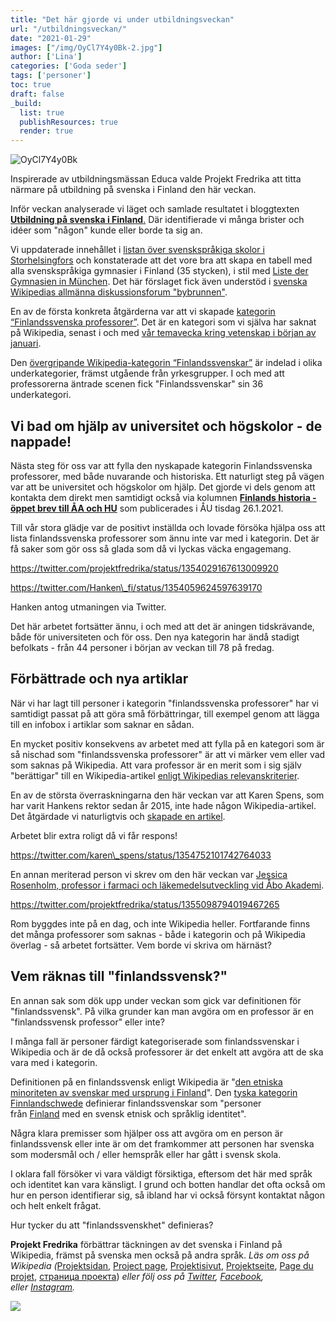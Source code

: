 ```yaml
---
title: "Det här gjorde vi under utbildningsveckan"
url: "/utbildningsveckan/"
date: "2021-01-29"
images: ["/img/OyCl7Y4y0Bk-2.jpg"]
author: ['Lina']
categories: ['Goda seder']
tags: ['personer']
toc: true
draft: false
_build:
  list: true
  publishResources: true
  render: true
---
```


![OyCl7Y4y0Bk](/img/OyCl7Y4y0Bk-2.jpg)


Inspirerade av utbildningsmässan Educa valde Projekt Fredrika att titta närmare på utbildning på svenska i Finland den här veckan.

Inför veckan analyserade vi läget och samlade resultatet i bloggtexten [**Utbildning på svenska i Finland**.](https://projektfredrika.fi/utbildning-i-finland/) Där identifierade vi många brister och idéer som "någon" kunde eller borde ta sig an.

Vi uppdaterade innehållet i [listan över svenskspråkiga skolor i Storhelsingfors](https://sv.wikipedia.org/wiki/Lista_%C3%B6ver_svenskspr%C3%A5kiga_skolor_i_Storhelsingfors) och konstaterade att det vore bra att skapa en tabell med alla svenskspråkiga gymnasier i Finland (35 stycken), i stil med [Liste der Gymnasien in München](https://de.wikipedia.org/wiki/Liste_der_Gymnasien_in_M%C3%BCnchen). Det här förslaget fick även understöd i [svenska Wikipedias allmänna diskussionsforum "bybrunnen"](https://sv.wikipedia.org/wiki/Wikipedia:Bybrunnen).

En av de första konkreta åtgärderna var att vi skapade [kategorin “Finlandssvenska professorer”](https://sv.wikipedia.org/wiki/Kategori:Finlandssvenska_professorer). Det är en kategori som vi själva har saknat på Wikipedia, senast i och med [vår temavecka kring vetenskap i början av januari](https://projektfredrika.fi/vetenskapsveckan/).

Den [övergripande Wikipedia-kategorin “Finlandssvenskar”](https://sv.wikipedia.org/wiki/Kategori:Finlandssvenskar) är indelad i olika underkategorier, främst utgående från yrkesgrupper. I och med att professorerna äntrade scenen fick "Finlandssvenskar" sin 36 underkategori. 

## Vi bad om hjälp av universitet och högskolor - de nappade!

Nästa steg för oss var att fylla den nyskapade kategorin Finlandssvenska professorer, med både nuvarande och historiska. Ett naturligt steg på vägen var att be universitet och högskolor om hjälp. Det gjorde vi dels genom att kontakta dem direkt men samtidigt också via kolumnen [**Finlands historia - öppet brev till ÅA och HU**](https://abounderrattelser.fi/finlands-historia-oppet-brev-till-aa-och-hu/) som publicerades i ÅU tisdag 26.1.2021.

Till vår stora glädje var de positivt inställda och lovade försöka hjälpa oss att lista finlandssvenska professorer som ännu inte var med i kategorin. Det är få saker som gör oss så glada som då vi lyckas väcka engagemang.

https://twitter.com/projektfredrika/status/1354029167613009920

https://twitter.com/Hanken\_fi/status/1354059624597639170

Hanken antog utmaningen via Twitter.

Det här arbetet fortsätter ännu, i och med att det är aningen tidskrävande, både för universiteten och för oss. Den nya kategorin har ändå stadigt befolkats - från 44 personer i början av veckan till 78 på fredag.

## Förbättrade och nya artiklar

När vi har lagt till personer i kategorin "finlandssvenska professorer" har vi samtidigt passat på att göra små förbättringar, till exempel genom att lägga till en infobox i artiklar som saknar en sådan.

En mycket positiv konsekvens av arbetet med att fylla på en kategori som är så nischad som "finlandssvenska professorer" är att vi märker vem eller vad som saknas på Wikipedia. Att vara professor är en merit som i sig själv "berättigar" till en Wikipedia-artikel [enligt Wikipedias relevanskriterier](https://sv.wikipedia.org/wiki/Wikipedia:Relevanskriterier).

En av de största överraskningarna den här veckan var att Karen Spens, som har varit Hankens rektor sedan år 2015, inte hade någon Wikipedia-artikel. Det åtgärdade vi naturligtvis och [skapade en artikel](https://sv.wikipedia.org/wiki/Karen_Spens).

Arbetet blir extra roligt då vi får respons!

https://twitter.com/karen\_spens/status/1354752101742764033

En annan meriterad person vi skrev om den här veckan var [Jessica Rosenholm, professor i farmaci och läkemedelsutveckling vid Åbo Akademi](https://sv.wikipedia.org/wiki/Jessica_Rosenholm).

https://twitter.com/projektfredrika/status/1355098794019467265

Rom byggdes inte på en dag, och inte Wikipedia heller. Fortfarande finns det många professorer som saknas - både i kategorin och på Wikipedia överlag - så arbetet fortsätter. Vem borde vi skriva om härnäst?

## Vem räknas till "finlandssvensk?"

En annan sak som dök upp under veckan som gick var definitionen för "finlandssvensk". På vilka grunder kan man avgöra om en professor är en "finlandssvensk professor" eller inte?

I många fall är personer färdigt kategoriserade som finlandssvenskar i Wikipedia och är de då också professorer är det enkelt att avgöra att de ska vara med i kategorin.

Definitionen på en finlandssvensk enligt Wikipedia är "[den etniska minoriteten av svenskar med ursprung i Finland](https://sv.wikipedia.org/wiki/Finlandssvenskar)". Den [tyska kategorin Finnlandschwede](https://de.wikipedia.org/wiki/Kategorie:Finnlandschwede) definierar finlandssvenskar som "personer från [Finland](https://de.wikipedia.org/wiki/Finnland) med en svensk etnisk och språklig identitet".

Några klara premisser som hjälper oss att avgöra om en person är finlandssvensk eller inte är om det framkommer att personen har svenska som modersmål och / eller hemspråk eller har gått i svensk skola.

I oklara fall försöker vi vara väldigt försiktiga, eftersom det här med språk och identitet kan vara känsligt. I grund och botten handlar det ofta också om hur en person identifierar sig, så ibland har vi också försynt kontaktat någon och helt enkelt frågat.

Hur tycker du att "finlandssvenskhet" definieras?

**Projekt Fredrika** förbättrar täckningen av det svenska i Finland på Wikipedia, främst på svenska men också på andra språk. _Läs om oss på Wikipedia (_[Projektsidan](https://sv.wikipedia.org/wiki/Wikipedia:Projekt_Fredrika), [Project page](https://en.wikipedia.org/wiki/Wikipedia:Projekt_Fredrika), [Projektisivut](https://fi.wikipedia.org/wiki/Wikipedia:Projekt_Fredrika), [Projektseite](https://de.wikipedia.org/wiki/Wikipedia:Projekt_Fredrika), [Page du projet](https://fr.wikipedia.org/wiki/Wikipedia:Projekt_Fredrika), [страница проекта](https://ru.wikipedia.org/wiki/Wikipedia:Projekt_Fredrika)) _eller följ oss på [Twitter](https://twitter.com/projektfredrika), [Facebook](https://www.facebook.com/projektfredrika/), eller [Instagram](http://instagram.com/projektfredrika)._

  
  

![](/2021/01/image-29-1024x657.png)